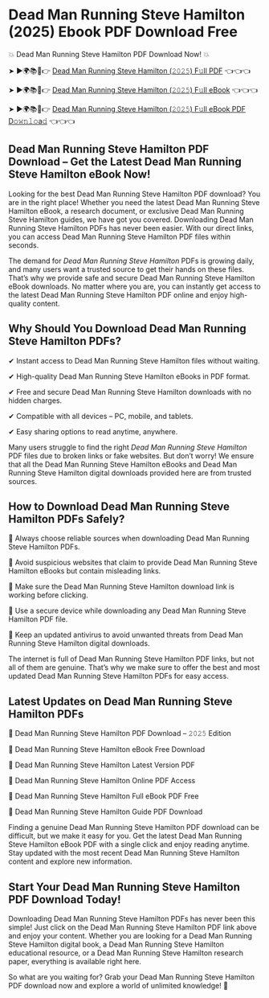 # Dead Man Running Steve Hamilton (2025) Ebook PDF Download Free

💥 Dead Man Running Steve Hamilton PDF Download Now! 💥

➤ ►🌍📚📱👉 [Dead Man Running Steve Hamilton (𝟸𝟶𝟸𝟻) F𝚞ll PDF](https://getpdf.xyz/dead-man-running-steve-hamilton) 👈👈👈


➤ ►🌍📚📱👉 [Dead Man Running Steve Hamilton (𝟸𝟶𝟸𝟻) F𝚞ll eBook](https://getpdf.xyz/dead-man-running-steve-hamilton) 👈👈👈


➤ ►🌍📚📱👉 [Dead Man Running Steve Hamilton (𝟸𝟶𝟸𝟻) F𝚞ll eBook PDF D𝚘𝚠𝚗𝚕𝚘a𝚍](https://getpdf.xyz/dead-man-running-steve-hamilton) 👈👈👈


## Dead Man Running Steve Hamilton PDF Download – Get the Latest Dead Man Running Steve Hamilton eBook Now!

Looking for the best Dead Man Running Steve Hamilton PDF download? You are in the right place! Whether you need the latest Dead Man Running Steve Hamilton eBook, a research document, or exclusive Dead Man Running Steve Hamilton guides, we have got you covered. Downloading Dead Man Running Steve Hamilton PDFs has never been easier. With our direct links, you can access Dead Man Running Steve Hamilton PDF files within seconds.

The demand for *Dead Man Running Steve Hamilton* PDFs is growing daily, and many users want a trusted source to get their hands on these files. That’s why we provide safe and secure Dead Man Running Steve Hamilton eBook downloads. No matter where you are, you can instantly get access to the latest Dead Man Running Steve Hamilton PDF online and enjoy high-quality content.

## Why Should You Download Dead Man Running Steve Hamilton PDFs?

✔ Instant access to Dead Man Running Steve Hamilton files without waiting.

✔ High-quality Dead Man Running Steve Hamilton eBooks in PDF format.

✔ Free and secure Dead Man Running Steve Hamilton downloads with no hidden charges.

✔ Compatible with all devices – PC, mobile, and tablets.

✔ Easy sharing options to read anytime, anywhere.

Many users struggle to find the right *Dead Man Running Steve Hamilton* PDF files due to broken links or fake websites. But don’t worry! We ensure that all the Dead Man Running Steve Hamilton eBooks and Dead Man Running Steve Hamilton digital downloads provided here are from trusted sources.

## How to Download Dead Man Running Steve Hamilton PDFs Safely?

📌 Always choose reliable sources when downloading Dead Man Running Steve Hamilton PDFs.

📌 Avoid suspicious websites that claim to provide Dead Man Running Steve Hamilton eBooks but contain misleading links.

📌 Make sure the Dead Man Running Steve Hamilton download link is working before clicking.

📌 Use a secure device while downloading any Dead Man Running Steve Hamilton PDF file.

📌 Keep an updated antivirus to avoid unwanted threats from Dead Man Running Steve Hamilton digital downloads.

The internet is full of Dead Man Running Steve Hamilton PDF links, but not all of them are genuine. That’s why we make sure to offer the best and most updated Dead Man Running Steve Hamilton PDFs for easy access.

## Latest Updates on Dead Man Running Steve Hamilton PDFs

🔹 Dead Man Running Steve Hamilton PDF Download – 𝟸𝟶𝟸𝟻 Edition

🔹 Dead Man Running Steve Hamilton eBook Free Download

🔹 Dead Man Running Steve Hamilton Latest Version PDF

🔹 Dead Man Running Steve Hamilton Online PDF Access

🔹 Dead Man Running Steve Hamilton Full eBook PDF Free

🔹 Dead Man Running Steve Hamilton Guide PDF Download

Finding a genuine Dead Man Running Steve Hamilton PDF download can be difficult, but we make it easy for you. Get the latest Dead Man Running Steve Hamilton eBook PDF with a single click and enjoy reading anytime. Stay updated with the most recent Dead Man Running Steve Hamilton content and explore new information.

## Start Your Dead Man Running Steve Hamilton PDF Download Today!

Downloading Dead Man Running Steve Hamilton PDFs has never been this simple! Just click on the Dead Man Running Steve Hamilton PDF link above and enjoy your content. Whether you are looking for a Dead Man Running Steve Hamilton digital book, a Dead Man Running Steve Hamilton educational resource, or a Dead Man Running Steve Hamilton research paper, everything is available right here.

So what are you waiting for? Grab your Dead Man Running Steve Hamilton PDF download now and explore a world of unlimited knowledge! 🚀